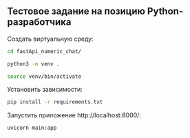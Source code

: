 ## Тестовое задание на позицию Python-разработчика

Создать виртуальную среду:
``` bash
cd fastApi_numeric_chat/
```
``` bash
python3 -m venv .
```
``` bash
source venv/bin/activate
```

Установить зависимости:
```bash
pip install -r requirements.txt
```

Запустить приложение http://localhost:8000/:
``` bash
uvicorn main:app
```
